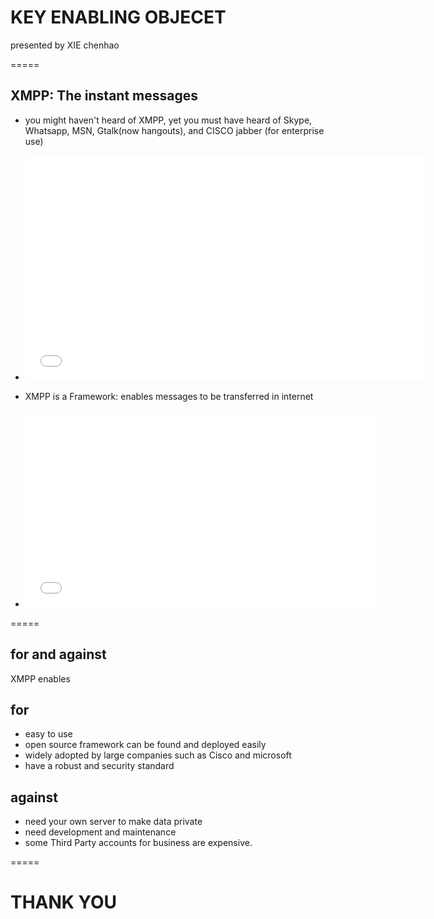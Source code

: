 # KEY ENABLING OBJECET

presented by XIE chenhao

=====

## XMPP: The instant messages

- you might haven't heard of XMPP, yet you must have heard of Skype, Whatsapp, MSN, Gtalk(now hangouts), and CISCO jabber (for enterprise use)
- <iframe width="640" height="360" src="//www.youtube.com/embed/mUBpDIlLNA8?rel=0" frameborder="0" allowfullscreen></iframe>
- XMPP is a Framework: enables messages to be transferred in internet

- <iframe width="560" height="315" src="//www.youtube.com/embed/X5f4fj7GfM8" frameborder="0" allowfullscreen></iframe>

=====

## for and against

XMPP enables  

for
----
- easy to use
- open source framework can be found and deployed easily
- widely adopted by large companies such as Cisco and microsoft
- have a robust and security standard

against
----
- need your own server to make data private
- need development and maintenance
- some Third Party accounts for business are expensive.

=====

# THANK YOU 

